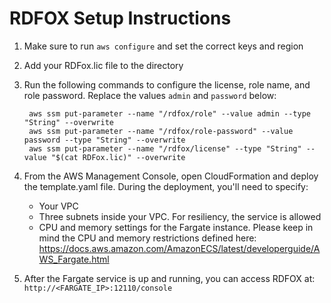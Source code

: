 # RDFOX Setup Instructions

1. Make sure to run `aws configure` and set the correct keys and region
2. Add your RDFox.lic file to the directory
3. Run the following commands to configure the license, role name, and role password. Replace the values `admin`
   and `password` below:

        aws ssm put-parameter --name "/rdfox/role" --value admin --type "String" --overwrite
        aws ssm put-parameter --name "/rdfox/role-password" --value password --type "String" --overwrite
        aws ssm put-parameter --name "/rdfox/license" --type "String" --value "$(cat RDFox.lic)" --overwrite   

4. From the AWS Management Console, open CloudFormation and deploy the template.yaml file. During the deployment, you'll
   need to specify:
    - Your VPC
    - Three subnets inside your VPC. For resiliency, the service is allowed
    - CPU and memory settings for the Fargate instance. Please keep in mind the CPU and memory restrictions defined
      here:
      https://docs.aws.amazon.com/AmazonECS/latest/developerguide/AWS_Fargate.html
   
5. After the Fargate service is up and running, you can access RDFOX at: `http://<FARGATE_IP>:12110/console`
